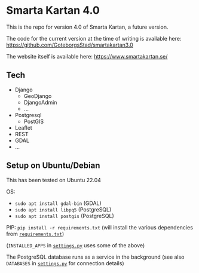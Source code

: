 # Smarta Kartan 4.0

This is the repo for version 4.0 of Smarta Kartan, a future version.

The code for the current version at the time of writing is available here: https://github.com/GoteborgsStad/smartakartan3.0

The website itself is available here: https://www.smartakartan.se/

## Tech

* Django
  * GeoDjango
  * DjangoAdmin
  * ...
* Postgresql
  * PostGIS
* Leaflet
* REST
* GDAL
* ...

## Setup on Ubuntu/Debian

This has been tested on Ubuntu 22.04

OS:
* `sudo apt install gdal-bin` (GDAL)
* `sudo apt install libpq5` (PostgreSQL)
* `sudo apt install postgis` (PostgreSQL)

PIP: `pip install -r requirements.txt` (will install the various dependencies from [`requirements.txt`](requirements.txt))

(`INSTALLED_APPS` in [`settings.py`](smartakartan4/settings.py) uses some of the above)

The PostgreSQL database runs as a service in the background (see also `DATABASES` in [`settings.py`](smartakartan4/settings.py) for connection details)
